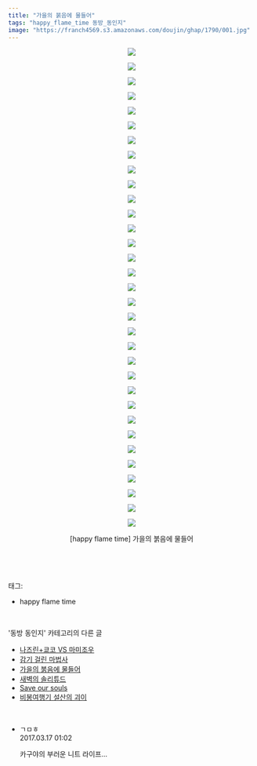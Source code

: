 ```yaml
---
title: "가을의 붉음에 물들어"
tags: "happy_flame_time 동방_동인지"
image: "https://franch4569.s3.amazonaws.com/doujin/ghap/1790/001.jpg"
---
```

<div class="article">
<p style="text-align: center; clear: none; float: none;"><img src="{{ site.imgserver2 }}/ghap/1790/001.jpg"/></p>
<p style="text-align: center; clear: none; float: none;"><img src="{{ site.imgserver2 }}/ghap/1790/002.jpg"/></p>
<p style="text-align: center; clear: none; float: none;"><img src="{{ site.imgserver2 }}/ghap/1790/003.jpg"/></p>
<p style="text-align: center; clear: none; float: none;"><img src="{{ site.imgserver2 }}/ghap/1790/004.jpg"/></p>
<p style="text-align: center; clear: none; float: none;"><img src="{{ site.imgserver2 }}/ghap/1790/005.jpg"/></p>
<p style="text-align: center; clear: none; float: none;"><img src="{{ site.imgserver2 }}/ghap/1790/006.jpg"/></p>
<p style="text-align: center; clear: none; float: none;"><img src="{{ site.imgserver2 }}/ghap/1790/007.jpg"/></p>
<p style="text-align: center; clear: none; float: none;"><img src="{{ site.imgserver2 }}/ghap/1790/008.jpg"/></p>
<p style="text-align: center; clear: none; float: none;"><img src="{{ site.imgserver2 }}/ghap/1790/009.jpg"/></p>
<p style="text-align: center; clear: none; float: none;"><img src="{{ site.imgserver2 }}/ghap/1790/010.jpg"/></p>
<p style="text-align: center; clear: none; float: none;"><img src="{{ site.imgserver2 }}/ghap/1790/011.jpg"/></p>
<p style="text-align: center; clear: none; float: none;"><img src="{{ site.imgserver2 }}/ghap/1790/012.jpg"/></p>
<p style="text-align: center; clear: none; float: none;"><img src="{{ site.imgserver2 }}/ghap/1790/013.jpg"/></p>
<p style="text-align: center; clear: none; float: none;"><img src="{{ site.imgserver2 }}/ghap/1790/014.jpg"/></p>
<p style="text-align: center; clear: none; float: none;"><img src="{{ site.imgserver2 }}/ghap/1790/015.jpg"/></p>
<p style="text-align: center; clear: none; float: none;"><img src="{{ site.imgserver2 }}/ghap/1790/016.jpg"/></p>
<p style="text-align: center; clear: none; float: none;"><img src="{{ site.imgserver2 }}/ghap/1790/017.jpg"/></p>
<p style="text-align: center; clear: none; float: none;"><img src="{{ site.imgserver2 }}/ghap/1790/018.jpg"/></p>
<p style="text-align: center; clear: none; float: none;"><img src="{{ site.imgserver2 }}/ghap/1790/019.jpg"/></p>
<p style="text-align: center; clear: none; float: none;"><img src="{{ site.imgserver2 }}/ghap/1790/020.jpg"/></p>
<p style="text-align: center; clear: none; float: none;"><img src="{{ site.imgserver2 }}/ghap/1790/021.jpg"/></p>
<p style="text-align: center; clear: none; float: none;"><img src="{{ site.imgserver2 }}/ghap/1790/022.jpg"/></p>
<p style="text-align: center; clear: none; float: none;"><img src="{{ site.imgserver2 }}/ghap/1790/023.jpg"/></p>
<p style="text-align: center; clear: none; float: none;"><img src="{{ site.imgserver2 }}/ghap/1790/024.jpg"/></p>
<p style="text-align: center; clear: none; float: none;"><img src="{{ site.imgserver2 }}/ghap/1790/025.jpg"/></p>
<p style="text-align: center; clear: none; float: none;"><img src="{{ site.imgserver2 }}/ghap/1790/026.jpg"/></p>
<p style="text-align: center; clear: none; float: none;"><img src="{{ site.imgserver2 }}/ghap/1790/027.jpg"/></p>
<p style="text-align: center; clear: none; float: none;"><img src="{{ site.imgserver2 }}/ghap/1790/028.jpg"/></p>
<p style="text-align: center; clear: none; float: none;"><img src="{{ site.imgserver2 }}/ghap/1790/029.jpg"/></p>
<p style="text-align: center; clear: none; float: none;"><img src="{{ site.imgserver2 }}/ghap/1790/030.jpg"/></p>
<p style="text-align: center; clear: none; float: none;"><img src="{{ site.imgserver2 }}/ghap/1790/031.jpg"/></p>
<p style="text-align: center; clear: none; float: none;"><img src="{{ site.imgserver2 }}/ghap/1790/032.jpg"/></p>
<p style="text-align: center; clear: none; float: none;"><img src="{{ site.imgserver2 }}/ghap/1790/033.jpg"/></p>
<p style="text-align: center; clear: none; float: none;">[happy flame time] 가을의 붉음에 물들어</p>
<p><br/></p>
</div><br/>
<div class="tagTrail">
<p>태그: </p>
<ul>
<li>happy flame time</li>
</ul>
</div><br/>
<div class="another">
<p>'동방 동인지' 카테고리의 다른 글</p>
<ul>
<li><a href="/ghap_1793">나즈린+쿄코 VS 마미조우</a></li>
<li><a href="/ghap_1791">감기 걸린 마법사</a></li>
<li><a href="/ghap_1790">가을의 붉음에 물들어</a></li>
<li><a href="/ghap_1788">새벽의 솔리튜드</a></li>
<li><a href="/ghap_1787">Save our souls</a></li>
<li><a href="/ghap_1785">비봉여행기 설산의 괴이</a></li>
</ul>
</div><br/>
<div class="cb_module cb_fluid">
<div class="cb_wrt cb_profile">
<div class="comment">
<ul>
<li class="cb_thumb_off" id="comment14941423">
<div class="cb_comment_area">
<div class="cb_info_area">
<div class="cb_section">
<span class="cb_nick_name">ㄱㅁㅎ</span>
</div>
<div class="cb_section">
<span class="cb_date">2017.03.17 01:02 </span>
</div>
</div>
<div class="cb_dsc_comment">
<p class="cb_dsc">
											카구야의 부러운 니트 라이프...
										</p>
</div>
</div></li>
</ul>
</div>
</div><!-- commentList close -->
</div><br/>
